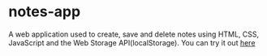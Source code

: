# notes-app

A web application used to create, save and delete notes using HTML, CSS, JavaScript and the Web Storage API(localStorage). You can try it out [here](https://solomon403.github.io/notes-app)
